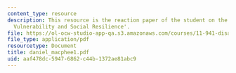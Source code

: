 ```yaml
---
content_type: resource
description: This resource is the reaction paper of the student on the topic 'Disaster
  Vulnerability and Social Resilience'.
file: https://ol-ocw-studio-app-qa.s3.amazonaws.com/courses/11-941-disaster-vulnerability-and-resilience-spring-2005/aaf478dc59476862c44b1372ae81abc9_daniel_macphee1.pdf
file_type: application/pdf
resourcetype: Document
title: daniel_macphee1.pdf
uid: aaf478dc-5947-6862-c44b-1372ae81abc9
---
```

